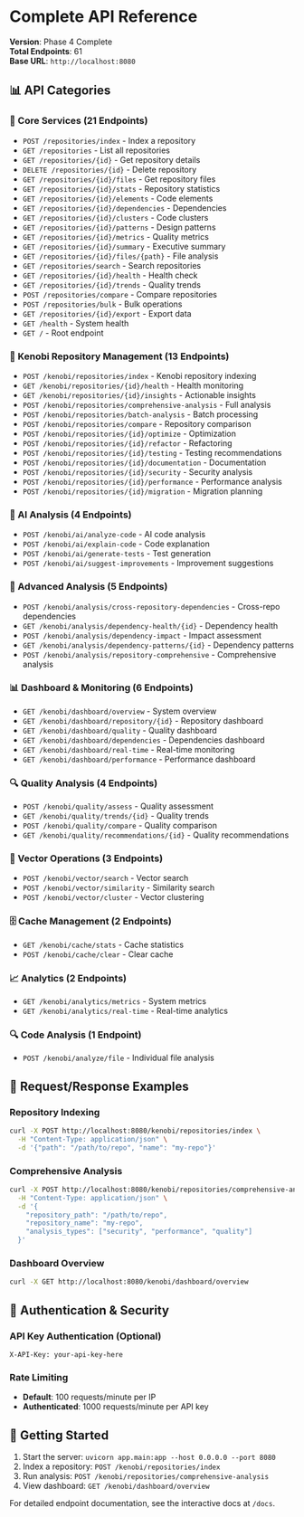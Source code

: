 # Complete API Reference

**Version**: Phase 4 Complete  
**Total Endpoints**: 61  
**Base URL**: `http://localhost:8080`  

## 📊 API Categories

### 🔧 Core Services (21 Endpoints)
- `POST /repositories/index` - Index a repository
- `GET /repositories` - List all repositories
- `GET /repositories/{id}` - Get repository details
- `DELETE /repositories/{id}` - Delete repository
- `GET /repositories/{id}/files` - Get repository files
- `GET /repositories/{id}/stats` - Repository statistics
- `GET /repositories/{id}/elements` - Code elements
- `GET /repositories/{id}/dependencies` - Dependencies
- `GET /repositories/{id}/clusters` - Code clusters
- `GET /repositories/{id}/patterns` - Design patterns
- `GET /repositories/{id}/metrics` - Quality metrics
- `GET /repositories/{id}/summary` - Executive summary
- `GET /repositories/{id}/files/{path}` - File analysis
- `GET /repositories/search` - Search repositories
- `GET /repositories/{id}/health` - Health check
- `GET /repositories/{id}/trends` - Quality trends
- `POST /repositories/compare` - Compare repositories
- `POST /repositories/bulk` - Bulk operations
- `GET /repositories/{id}/export` - Export data
- `GET /health` - System health
- `GET /` - Root endpoint

### 📁 Kenobi Repository Management (13 Endpoints)
- `POST /kenobi/repositories/index` - Kenobi repository indexing
- `GET /kenobi/repositories/{id}/health` - Health monitoring
- `GET /kenobi/repositories/{id}/insights` - Actionable insights
- `POST /kenobi/repositories/comprehensive-analysis` - Full analysis
- `POST /kenobi/repositories/batch-analysis` - Batch processing
- `POST /kenobi/repositories/compare` - Repository comparison
- `POST /kenobi/repositories/{id}/optimize` - Optimization
- `POST /kenobi/repositories/{id}/refactor` - Refactoring
- `POST /kenobi/repositories/{id}/testing` - Testing recommendations
- `POST /kenobi/repositories/{id}/documentation` - Documentation
- `POST /kenobi/repositories/{id}/security` - Security analysis
- `POST /kenobi/repositories/{id}/performance` - Performance analysis
- `POST /kenobi/repositories/{id}/migration` - Migration planning

### 🤖 AI Analysis (4 Endpoints)
- `POST /kenobi/ai/analyze-code` - AI code analysis
- `POST /kenobi/ai/explain-code` - Code explanation
- `POST /kenobi/ai/generate-tests` - Test generation
- `POST /kenobi/ai/suggest-improvements` - Improvement suggestions

### 🔬 Advanced Analysis (5 Endpoints)
- `POST /kenobi/analysis/cross-repository-dependencies` - Cross-repo dependencies
- `GET /kenobi/analysis/dependency-health/{id}` - Dependency health
- `POST /kenobi/analysis/dependency-impact` - Impact assessment
- `GET /kenobi/analysis/dependency-patterns/{id}` - Dependency patterns
- `POST /kenobi/analysis/repository-comprehensive` - Comprehensive analysis

### 📊 Dashboard & Monitoring (6 Endpoints)
- `GET /kenobi/dashboard/overview` - System overview
- `GET /kenobi/dashboard/repository/{id}` - Repository dashboard
- `GET /kenobi/dashboard/quality` - Quality dashboard
- `GET /kenobi/dashboard/dependencies` - Dependencies dashboard
- `GET /kenobi/dashboard/real-time` - Real-time monitoring
- `GET /kenobi/dashboard/performance` - Performance dashboard

### 🔍 Quality Analysis (4 Endpoints)
- `POST /kenobi/quality/assess` - Quality assessment
- `GET /kenobi/quality/trends/{id}` - Quality trends
- `POST /kenobi/quality/compare` - Quality comparison
- `GET /kenobi/quality/recommendations/{id}` - Quality recommendations

### 🧮 Vector Operations (3 Endpoints)
- `POST /kenobi/vector/search` - Vector search
- `POST /kenobi/vector/similarity` - Similarity search
- `POST /kenobi/vector/cluster` - Vector clustering

### 🗄️ Cache Management (2 Endpoints)
- `GET /kenobi/cache/stats` - Cache statistics
- `POST /kenobi/cache/clear` - Clear cache

### 📈 Analytics (2 Endpoints)
- `GET /kenobi/analytics/metrics` - System metrics
- `GET /kenobi/analytics/real-time` - Real-time analytics

### 🔍 Code Analysis (1 Endpoint)
- `POST /kenobi/analyze/file` - Individual file analysis

## 📝 Request/Response Examples

### Repository Indexing
```bash
curl -X POST http://localhost:8080/kenobi/repositories/index \
  -H "Content-Type: application/json" \
  -d '{"path": "/path/to/repo", "name": "my-repo"}'
```

### Comprehensive Analysis
```bash
curl -X POST http://localhost:8080/kenobi/repositories/comprehensive-analysis \
  -H "Content-Type: application/json" \
  -d '{
    "repository_path": "/path/to/repo",
    "repository_name": "my-repo",
    "analysis_types": ["security", "performance", "quality"]
  }'
```

### Dashboard Overview
```bash
curl -X GET http://localhost:8080/kenobi/dashboard/overview
```

## 🔐 Authentication & Security

### API Key Authentication (Optional)
```http
X-API-Key: your-api-key-here
```

### Rate Limiting
- **Default**: 100 requests/minute per IP
- **Authenticated**: 1000 requests/minute per API key

## 🚀 Getting Started

1. Start the server: `uvicorn app.main:app --host 0.0.0.0 --port 8080`
2. Index a repository: `POST /kenobi/repositories/index`
3. Run analysis: `POST /kenobi/repositories/comprehensive-analysis`
4. View dashboard: `GET /kenobi/dashboard/overview`

For detailed endpoint documentation, see the interactive docs at `/docs`.